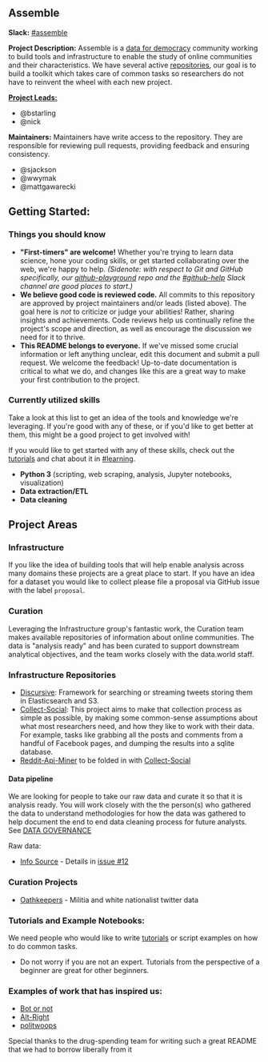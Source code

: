 ## Assemble

**Slack:** [#assemble](https://datafordemocracy.slack.com/messages/assemble/)

**Project Description:** Assemble is a [data for democracy](https://github.com/Data4Democracy) community working to build tools and infrastructure to enable the study of online communities and their characteristics. We have several active [repositories](#infrastructure-repositories), our goal is to build a toolkit which takes care of common tasks so researchers do not have to reinvent the wheel with each new project.  

[**Project Leads:**](https://github.com/Data4Democracy/read-this-first/blob/master/lead-role-description.md)
* @bstarling
* @nick

**Maintainers:** Maintainers have write access to the repository. They are responsible for reviewing pull requests, providing feedback and ensuring consistency.
* @sjackson
* @wwymak
* @mattgawarecki

## Getting Started:

### Things you should know

* **"First-timers" are welcome!** Whether you're trying to learn data science, hone your coding skills, or get started collaborating over the web, we're happy to help. *(Sidenote: with respect to Git and GitHub specifically, our [github-playground](https://github.com/Data4Democracy/github-playground) repo and the [#github-help](https://datafordemocracy.slack.com/messages/github-help/) Slack channel are good places to start.)*
* **We believe good code is reviewed code.** All commits to this repository are approved by project maintainers and/or leads (listed above). The goal here is *not* to criticize or judge your abilities! Rather, sharing insights and achievements. Code reviews help us continually refine the project's scope and direction, as well as encourage the discussion we need for it to thrive.
* **This README belongs to everyone.** If we've missed some crucial information or left anything unclear, edit this document and submit a pull request. We welcome the feedback! Up-to-date documentation is critical to what we do, and changes like this are a great way to make your first contribution to the project.

### Currently utilized skills
Take a look at this list to get an idea of the tools and knowledge we're leveraging. If you're good with any of these, or if you'd like to get better at them, this might be a good project to get involved with!

If you would like to get started with any of these skills, check out the [tutorials](https://github.com/Data4Democracy/tutorials) and chat about it in [#learning](https://datafordemocracy.slack.com/messages/learning/).

* **Python 3** (scripting, web scraping, analysis, Jupyter notebooks, visualization)
* **Data extraction/ETL**
* **Data cleaning**

## Project Areas

### Infrastructure
If you like the idea of building tools that will help enable analysis across many domains these projects are a great place to start. If you have an idea for a dataset you would like to collect please file a proposal via GitHub issue with the label `proposal`.  


### Curation
Leveraging the Infrastructure group's fantastic work, the Curation team makes available repositories of information about online communities. The data is "analysis ready" and has been curated to support downstream analytical objectives, and the team works closely with the data.world staff.  

### Infrastructure Repositories
* [Discursive](https://github.com/Data4Democracy/discursive): Framework for searching or streaming tweets storing them in Elasticsearch and S3.
* [Collect-Social](https://github.com/Data4Democracy/collect-social): This project aims to make that collection process as simple as possible, by making some common-sense assumptions about what most researchers need, and how they like to work with their data. For example, tasks like grabbing all the posts and comments from a handful of Facebook pages, and dumping the results into a sqlite database.
* [Reddit-Api-Miner](https://github.com/Data4Democracy/reddit-api-miner) to be folded in with [Collect-Social](https://github.com/Data4Democracy/collect-social)

#### Data pipeline  
We are looking for people to take our raw data and curate it so that it is analysis ready.  You will work closely with the the person(s) who gathered the data to understand methodologies for how the data was gathered to help document the end to end data cleaning process for future analysts. See [DATA GOVERNANCE](https://github.com/Data4Democracy/read-this-first/blob/master/governance.md)

Raw data:
* [Info Source](./data/info_source.md) - Details in [issue #12](https://github.com/Data4Democracy/assemble/issues/12)

### Curation Projects
* [Oathkeepers](./data/oathkeepers.md) - Militia and white nationalist twitter data

### Tutorials and Example Notebooks:
We need people who would like to write [tutorials](https://github.com/Data4Democracy/tutorials) or script examples on how to do common tasks.  
* Do not worry if you are not an expert. Tutorials from the perspective of a beginner are great for other beginners.  

### Examples of work that has inspired us:   
* [Bot or not](http://truthy.indiana.edu/botornot/)
* [Alt-Right](https://www.washingtonpost.com/news/the-intersect/wp/2016/09/26/these-charts-show-exactly-how-racist-and-radical-the-alt-right-has-gotten-this-year/?utm_term=.def874e48329)
* [politwoops](https://projects.propublica.org/politwoops/)  



Special thanks to the drug-spending team for writing such a great README that we had to borrow liberally from it
